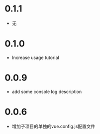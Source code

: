 # 0.1.1
  * 无

# 0.1.0
  * Increase usage tutorial

# 0.0.9
  * add some console log description

# 0.0.6
  * 增加子项目的单独的vue.config.js配置文件
